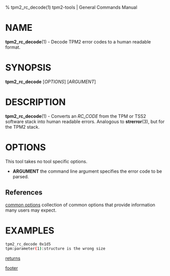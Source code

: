 % tpm2_rc_decode(1) tpm2-tools | General Commands Manual

# NAME

**tpm2_rc_decode**(1) - Decode TPM2 error codes to a human readable format.

# SYNOPSIS

**tpm2_rc_decode** [*OPTIONS*] [*ARGUMENT*]

# DESCRIPTION

**tpm2_rc_decode**(1) - Converts an _RC\_CODE_ from the TPM or TSS2 software
stack into human readable errors. Analogous to **strerror**(3), but for the TPM2
stack.

# OPTIONS

This tool takes no tool specific options.

  * **ARGUMENT** the command line argument specifies the error code to be parsed.

## References

[common options](common/options.md) collection of common options that provide
information many users may expect.

# EXAMPLES

```bash
tpm2_rc_decode 0x1d5
tpm:parameter(1):structure is the wrong size
```

[returns](common/returns.md)

[footer](common/footer.md)
